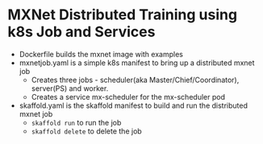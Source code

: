 # MXNet Distributed Training using k8s Job and Services

* Dockerfile builds the mxnet image with examples
* mxnetjob.yaml is a simple k8s manifest to bring up a distributed mxnet job
    * Creates three jobs - scheduler(aka Master/Chief/Coordinator), server(PS) and worker.
    * Creates a service mx-scheduler for the mx-scheduler pod
* skaffold.yaml is the skaffold manifest to build and run the distributed mxnet job
  * `skaffold run` to run the job
  * `skaffold delete` to delete the job

